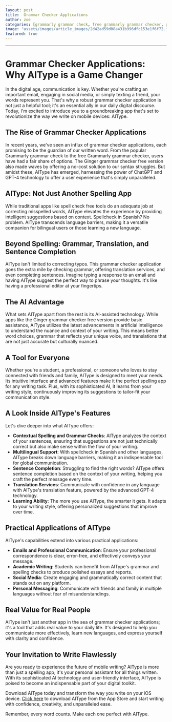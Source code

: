 ```yaml
---
layout: post
title:  Grammar Checker Applications
author: zoe
categories: [grammarly grammar check, free grammarly grammar checker, ginger grammar checker free, spellcheck in spanish, spell check free, grammar checker application, spelling app]
image: "assets/images/article_images/2d42ad59d08a431b996dfc153e1f6f72.jpg"
featured: true
---
```


---

# Grammar Checker Applications: Why AIType is a Game Changer

In the digital age, communication is key. Whether you're crafting an important email, engaging in social media, or simply texting a friend, your words represent you. That's why a robust grammar checker application is not just a helpful tool; it's an essential ally in our daily digital discourse. Today, I'm excited to introduce you to a groundbreaking app that's set to revolutionize the way we write on mobile devices: AIType.

## The Rise of Grammar Checker Applications

In recent years, we've seen an influx of grammar checker applications, each promising to be the guardian of our written word. From the popular Grammarly grammar check to the free Grammarly grammar checker, users have had a fair share of options. The Ginger grammar checker free version also made waves by offering a no-cost solution to our syntax struggles. But amidst these, AIType has emerged, harnessing the power of ChatGPT and GPT-4 technology to offer a user experience that's simply unparalleled.

## AIType: Not Just Another Spelling App

While traditional apps like spell check free tools do an adequate job at correcting misspelled words, AIType elevates the experience by providing intelligent suggestions based on context. Spellcheck in Spanish? No problem. AIType transcends language barriers, making it a versatile companion for bilingual users or those learning a new language.

## Beyond Spelling: Grammar, Translation, and Sentence Completion

AIType isn't limited to correcting typos. This grammar checker application goes the extra mile by checking grammar, offering translation services, and even completing sentences. Imagine typing a response to an email and having AIType suggest the perfect way to phrase your thoughts. It's like having a professional editor at your fingertips.

## The AI Advantage

What sets AIType apart from the rest is its AI-assisted technology. While apps like the Ginger grammar checker free version provide basic assistance, AIType utilizes the latest advancements in artificial intelligence to understand the nuance and context of your writing. This means better word choices, grammar that reflects your unique voice, and translations that are not just accurate but culturally nuanced.

## A Tool for Everyone

Whether you're a student, a professional, or someone who loves to stay connected with friends and family, AIType is designed to meet your needs. Its intuitive interface and advanced features make it the perfect spelling app for any writing task. Plus, with its sophisticated AI, it learns from your writing style, continuously improving its suggestions to tailor-fit your communication style.

## A Look Inside AIType's Features

Let's dive deeper into what AIType offers:

- **Contextual Spelling and Grammar Checks**: AIType analyzes the context of your sentences, ensuring that suggestions are not just technically correct but also make sense within the flow of your writing.
- **Multilingual Support**: With spellcheck in Spanish and other languages, AIType breaks down language barriers, making it an indispensable tool for global communication.
- **Sentence Completion**: Struggling to find the right words? AIType offers sentence completion based on the context of your writing, helping you craft the perfect message every time.
- **Translation Services**: Communicate with confidence in any language with AIType's translation feature, powered by the advanced GPT-4 technology.
- **Learning Ability**: The more you use AIType, the smarter it gets. It adapts to your writing style, offering personalized suggestions that improve over time.

## Practical Applications of AIType

AIType's capabilities extend into various practical applications:

- **Emails and Professional Communication**: Ensure your professional correspondence is clear, error-free, and effectively conveys your message.
- **Academic Writing**: Students can benefit from AIType's grammar and spelling checks to produce polished essays and reports.
- **Social Media**: Create engaging and grammatically correct content that stands out on any platform.
- **Personal Messaging**: Communicate with friends and family in multiple languages without fear of misunderstandings.

## Real Value for Real People

AIType isn't just another app in the sea of grammar checker applications; it's a tool that adds real value to your daily life. It's designed to help you communicate more effectively, learn new languages, and express yourself with clarity and confidence.

## Your Invitation to Write Flawlessly

Are you ready to experience the future of mobile writing? AIType is more than just a spelling app; it's your personal assistant for all things written. With its sophisticated AI technology and user-friendly interface, AIType is poised to become an indispensable part of your digital toolkit.

Download AIType today and transform the way you write on your iOS device. [Click here](https://apps.apple.com/us/app/aitype-grammar-check-keyboard/id6469163944) to download AIType from the App Store and start writing with confidence, creativity, and unparalleled ease.

Remember, every word counts. Make each one perfect with AIType.